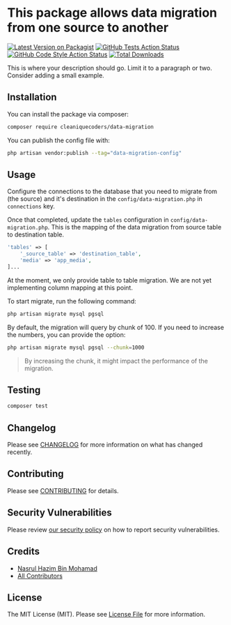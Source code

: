 # This package allows data migration from one source to another

[![Latest Version on Packagist](https://img.shields.io/packagist/v/cleaniquecoders/data-migration.svg?style=flat-square)](https://packagist.org/packages/cleaniquecoders/data-migration)
[![GitHub Tests Action Status](https://img.shields.io/github/actions/workflow/status/cleaniquecoders/data-migration/run-tests.yml?branch=main&label=tests&style=flat-square)](https://github.com/cleaniquecoders/data-migration/actions?query=workflow%3Arun-tests+branch%3Amain)
[![GitHub Code Style Action Status](https://img.shields.io/github/actions/workflow/status/cleaniquecoders/data-migration/fix-php-code-style-issues.yml?branch=main&label=code%20style&style=flat-square)](https://github.com/cleaniquecoders/data-migration/actions?query=workflow%3A"Fix+PHP+code+style+issues"+branch%3Amain)
[![Total Downloads](https://img.shields.io/packagist/dt/cleaniquecoders/data-migration.svg?style=flat-square)](https://packagist.org/packages/cleaniquecoders/data-migration)

This is where your description should go. Limit it to a paragraph or two. Consider adding a small example.
## Installation

You can install the package via composer:

```bash
composer require cleaniquecoders/data-migration
```

You can publish the config file with:

```bash
php artisan vendor:publish --tag="data-migration-config"
```

## Usage

Configure the connections to the database that you need to migrate from (the source) and it's destination in the `config/data-migration.php` in `connections` key.

Once that completed, update the `tables` configuration in `config/data-migration.php`. This is the mapping of the data migration from source table to destination table.

```php
'tables' => [
    '_source_table' => 'destination_table',
    'media' => 'app_media',
]...
```

At the moment, we only provide table to table migration. We are not yet implementing column mapping at this point.


To start migrate, run the following command:

```bash
php artisan migrate mysql pgsql
```

By default, the migration will query by chunk of 100. If you need to increase the numbers, you can provide the option:

```bash
php artisan migrate mysql pgsql --chunk=1000
```

> By increasing the chunk, it might impact the performance of the migration.

## Testing

```bash
composer test
```

## Changelog

Please see [CHANGELOG](CHANGELOG.md) for more information on what has changed recently.

## Contributing

Please see [CONTRIBUTING](CONTRIBUTING.md) for details.

## Security Vulnerabilities

Please review [our security policy](../../security/policy) on how to report security vulnerabilities.

## Credits

- [Nasrul Hazim Bin Mohamad](https://github.com/cleaniquecoders)
- [All Contributors](../../contributors)

## License

The MIT License (MIT). Please see [License File](LICENSE.md) for more information.
